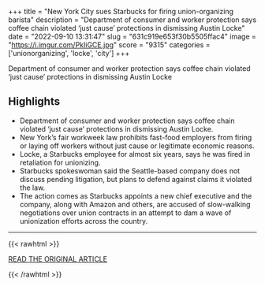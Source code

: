 +++
title = "New York City sues Starbucks for firing union-organizing barista"
description = "Department of consumer and worker protection says coffee chain violated ‘just cause’ protections in dismissing Austin Locke"
date = "2022-09-10 13:31:47"
slug = "631c919e653f30b5505ffac4"
image = "https://i.imgur.com/PkIiGCE.jpg"
score = "9315"
categories = ['unionorganizing', 'locke', 'city']
+++

Department of consumer and worker protection says coffee chain violated ‘just cause’ protections in dismissing Austin Locke

## Highlights

- Department of consumer and worker protection says coffee chain violated ‘just cause’ protections in dismissing Austin Locke.
- New York’s fair workweek law prohibits fast-food employers from firing or laying off workers without just cause or legitimate economic reasons.
- Locke, a Starbucks employee for almost six years, says he was fired in retaliation for unionizing.
- Starbucks spokeswoman said the Seattle-based company does not discuss pending litigation, but plans to defend against claims it violated the law.
- The action comes as Starbucks appoints a new chief executive and the company, along with Amazon and others, are accused of slow-walking negotiations over union contracts in an attempt to dam a wave of unionization efforts across the country.

---

{{< rawhtml >}}
  <p class="article-category">
    <a target="_blank" href="https://www.theguardian.com/business/2022/sep/02/new-york-city-sues-starbucks-firing-union-organizing-barista?CMP=Share_AndroidApp_Other">READ THE ORIGINAL ARTICLE</a>
  </p>
{{< /rawhtml >}}
